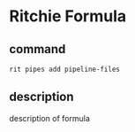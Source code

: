# Ritchie Formula

## command

```bash
rit pipes add pipeline-files
```

## description

description of formula
